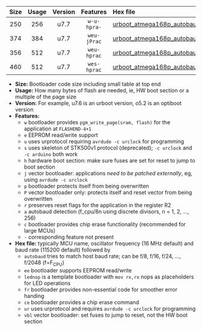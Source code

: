 |Size|Usage|Version|Features|Hex file|
|:-:|:-:|:-:|:-:|:--|
|250|256|u7.7|`w-u-hpra-`|[urboot_atmega168p_autobaud_lednop_ur.hex](https://raw.githubusercontent.com/stefanrueger/urboot.hex/main/mcus/atmega168p/autobaud/urboot_atmega168p_autobaud_lednop_ur.hex)|
|374|384|u7.7|`weu-jPrac`|[urboot_atmega168p_autobaud_ee_lednop_fr_ce_ur_vbl.hex](https://raw.githubusercontent.com/stefanrueger/urboot.hex/main/mcus/atmega168p/autobaud/urboot_atmega168p_autobaud_ee_lednop_fr_ce_ur_vbl.hex)|
|356|512|u7.7|`weu-hprac`|[urboot_atmega168p_autobaud_ee_lednop_fr_ce_ur.hex](https://raw.githubusercontent.com/stefanrueger/urboot.hex/main/mcus/atmega168p/autobaud/urboot_atmega168p_autobaud_ee_lednop_fr_ce_ur.hex)|
|460|512|u7.7|`wes-hprac`|[urboot_atmega168p_autobaud_ee_lednop_fr_ce.hex](https://raw.githubusercontent.com/stefanrueger/urboot.hex/main/mcus/atmega168p/autobaud/urboot_atmega168p_autobaud_ee_lednop_fr_ce.hex)|

- **Size:** Bootloader code size including small table at top end
- **Usage:** How many bytes of flash are needed, ie, HW boot section or a multiple of the page size
- **Version:** For example, u7.6 is an urboot version, o5.2 is an optiboot version
- **Features:**
  + `w` bootloader provides `pgm_write_page(sram, flash)` for the application at `FLASHEND-4+1`
  + `e` EEPROM read/write support
  + `u` uses urprotocol requiring `avrdude -c urclock` for programming
  + `s` uses skeleton of STK500v1 protocol (deprecated); `-c urclock` and `-c arduino` both work
  + `h` hardware boot section: make sure fuses are set for reset to jump to boot section
  + `j` vector bootloader: applications *need to be patched externally*, eg, using `avrdude -c urclock`
  + `p` bootloader protects itself from being overwritten
  + `P` vector bootloader only: protects itself and reset vector from being overwritten
  + `r` preserves reset flags for the application in the register R2
  + `a` autobaud detection (f_cpu/8n using discrete divisors, n = 1, 2, ..., 256)
  + `c` bootloader provides chip erase functionality (recommended for large MCUs)
  + `-` corresponding feature not present
- **Hex file:** typically MCU name, oscillator frequency (16 MHz default) and baud rate (115200 default) followed by
  + `autobaud` tries to match host baud rate; can be f/8, f/16, f/24, ..., f/2048 (f=F<sub>CPU</sub>)
  + `ee` bootloader supports EEPROM read/write
  + `lednop` is a template bootloader with `mov rx,rx` nops as placeholders for LED operations
  + `fr` bootloader provides non-essential code for smoother error handing
  + `ce` bootloader provides a chip erase command
  + `ur` uses urprotocol and requires `avrdude -c urclock` for programming
  + `vbl` vector bootloader: set fuses to jump to reset, not the HW boot section

